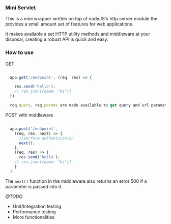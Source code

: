 ### Mini Servlet

This is a mini wrapper written on top of nodeJS's http.server module the provides a small amount set of features for web applications.

It makes available a set HTTP utility methods and middleware at your disposal, creating a robust API is quick and easy.


### How to use

GET 

```javascript

  app.get('/endpoint', (req, res) => {

    res.send('hello');
    // res.json({name: "ks"})
  })

  req.query, req.params are made available to get query and url parameters
```

POST with middleware

```javascript

  app.post('/endpoint',
    (req, res, next) => {
      //perform authentication
      next();
    },
    (req, res) => {
      res.send('hello');
    // res.json({name: "ks"})
    }
  )
```

The `next()` function in the middleware also returns an error 500 if a parameter is passed into it.



*@TODO*

 - Unit/Integration testing
 - Performance testing
 - More functionalities